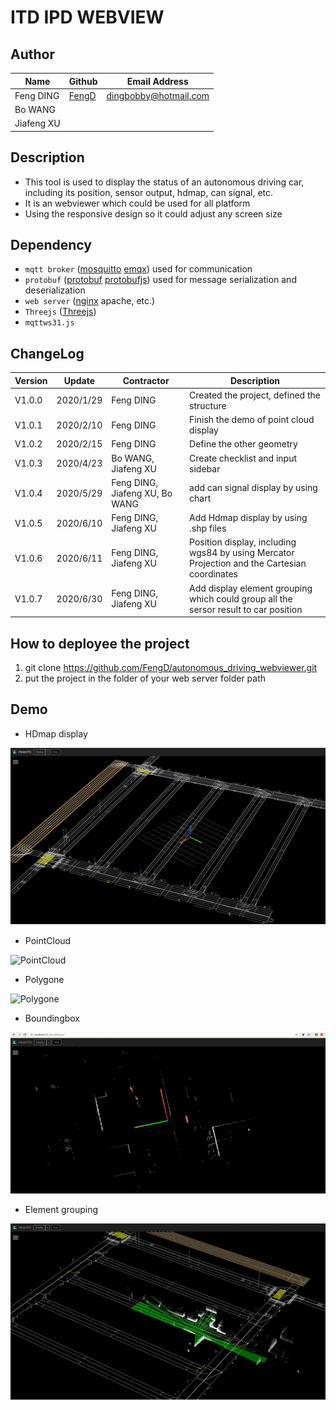 # ITD IPD WEBVIEW

## Author
| Name | Github | Email Address |
| ------- | ------ |   ----   |
| Feng DING  | [FengD](https://github.com/FengD) | dingbobby@hotmail.com|
| Bo WANG  |  | |
| Jiafeng XU  |  | |

## Description
- This tool is used to display the status of an autonomous driving car, including its position, sensor output, hdmap, can signal, etc.
- It is an webviewer which could be used for all platform
- Using the responsive design so it could adjust any screen size

## Dependency
- `mqtt broker` ([mosquitto](https://github.com/eclipse/mosquitto) [emqx](https://github.com/emqx/emqx)) used for communication
- `protobuf` ([protobuf](https://github.com/protocolbuffers/protobuf) [protobufjs](https://github.com/protobufjs/protobuf.js)) used for message serialization and deserialization
- `web server` ([nginx](http://nginx.org/) apache, etc.)
- `Threejs` ([Threejs](https://threejs.org/))
- `mqttws31.js`

## ChangeLog

| Version | Update | Contractor | Description |
| ------- | ------ |   ----   |   --------  |
| V1.0.0  | 2020/1/29   |  Feng DING| Created the project, defined the structure  |
| V1.0.1  | 2020/2/10   |  Feng DING| Finish the demo of point cloud display  |
| V1.0.2  | 2020/2/15   |  Feng DING| Define the other geometry |
| V1.0.3  | 2020/4/23   |  Bo WANG, Jiafeng XU| Create checklist and input sidebar |
| V1.0.4  | 2020/5/29   |  Feng DING, Jiafeng XU, Bo WANG| add can signal display by using chart |
| V1.0.5  | 2020/6/10   |  Feng DING, Jiafeng XU| Add Hdmap display by using .shp files |
| V1.0.6  | 2020/6/11   |  Feng DING, Jiafeng XU| Position display, including wgs84 by using Mercator Projection and the Cartesian coordinates |
| V1.0.7  | 2020/6/30   |  Feng DING, Jiafeng XU| Add display element grouping which could group all the sersor result to car position |

## How to deployee the project
1. git clone https://github.com/FengD/autonomous_driving_webviewer.git
2. put the project in the folder of your web server folder path

## Demo
- HDmap display

![HDMap](images/hdmap.png)

- PointCloud

![PointCloud](images/cloud.gif)

- Polygone

![Polygone](images/fs.gif)

- Boundingbox

![Boudingbox](images/bbox.gif)

- Element grouping

![Grouping](images/hdmap.gif)
